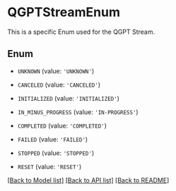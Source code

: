 # QGPTStreamEnum

This is a specific Enum used for the QGPT Stream.

## Enum

* `UNKNOWN` (value: `'UNKNOWN'`)

* `CANCELED` (value: `'CANCELED'`)

* `INITIALIZED` (value: `'INITIALIZED'`)

* `IN_MINUS_PROGRESS` (value: `'IN-PROGRESS'`)

* `COMPLETED` (value: `'COMPLETED'`)

* `FAILED` (value: `'FAILED'`)

* `STOPPED` (value: `'STOPPED'`)

* `RESET` (value: `'RESET'`)

[[Back to Model list]](../README.md#documentation-for-models) [[Back to API list]](../README.md#documentation-for-api-endpoints) [[Back to README]](../README.md)


